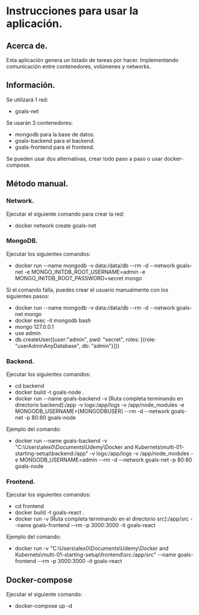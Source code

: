 # Instrucciones para usar la aplicación.


## Acerca de.

Esta aplicación genera un listado de tareas por hacer. Implementando comunicación entre contenedores, volúmenes y networks.

## Información.

Se utilizará 1 red:

* goals-net

Se usarán 3 contenedores:

* mongodb para la base de datos.
* goals-backend para el backend.
* goals-frontend para el frontend.

Se pueden usar dos alternativas, crear todo paso a paso o usar docker-compose.

## Método manual.


### Network.

Ejecutar el siguiente comando para crear la red:

* docker network create goals-net

### MongoDB.

Ejecutar los siguientes comandos:

* docker run --name mongodb -v data:/data/db --rm -d --network goals-net -e MONGO_INITDB_ROOT_USERNAME=admin -e MONGO_INITDB_ROOT_PASSWORD=secret mongo

Si el comando falla, puedes crear el usuario manualmente con los siguientes pasos:

* docker run --name mongodb -v data:/data/db --rm -d --network goals-net mongo
* docker exec -it mongodb bash
* mongo 127.0.0.1
* use admin
* db.createUser({user:"admin", pwd: "secret", roles: [{role: "userAdminAnyDatabase", db: "admin"}]})


### Backend.

Ejecutar los siguientes comandos:

* cd backend
* docker build -t goals-node .
* docker run --name goals-backend -v [Ruta completa terminando en directorio backend]:/app -v logs:/app/logs -v /app/node_modules -e MONGODB_USERNAME=[MONGODBUSER] --rm -d --network goals-net -p 80:80 goals-node

Ejemplo del comando:

* docker run --name goals-backend -v "C:\Users\alex0\Documents\Udemy\Docker and Kubernets\multi-01-starting-setup\backend:/app" -v logs:/app/logs -v /app/node_modules  -e MONGODB_USERNAME=admin --rm -d --network goals-net -p 80:80 goals-node


### Frontend.

Ejecutar los siguientes comandos:

* cd frontend
* docker build -t goals-react .
* docker run -v [Ruta completa terminando en el directorio src]:/app/src --name goals-frontend --rm -p 3000:3000 -it goals-react

Ejemplo del comando:

* docker run -v "C:\Users\alex0\Documents\Udemy\Docker and Kubernets\multi-01-starting-setup\frontend\src\:/app/src" --name goals-frontend --rm -p 3000:3000 -it goals-react

## Docker-compose

Ejecutar el siguiente comando:

* docker-compose up -d